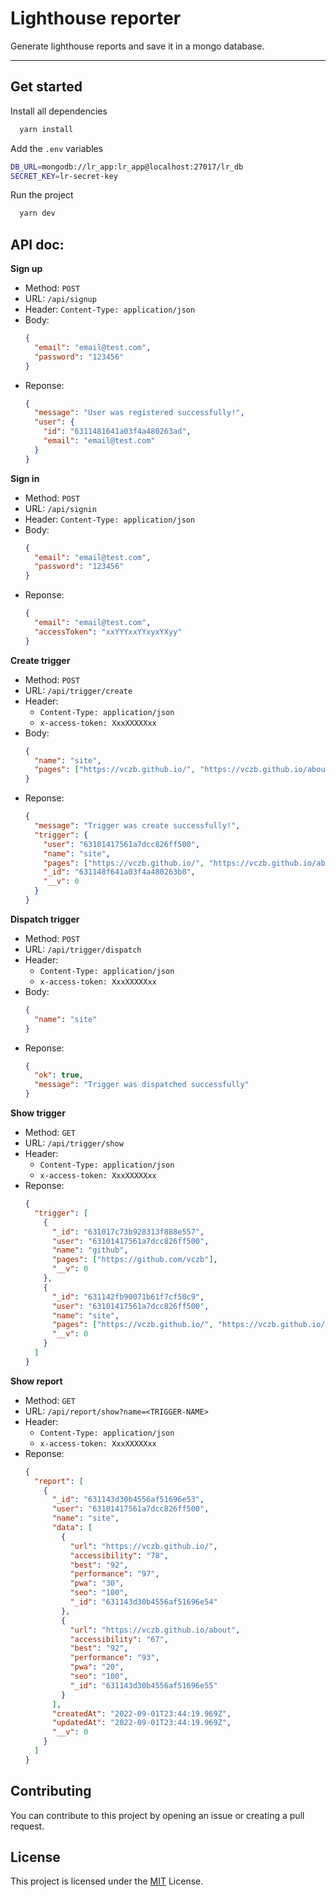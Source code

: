 # Lighthouse reporter

Generate lighthouse reports and save it in a mongo database.

---

## Get started

Install all dependencies

```bash
  yarn install
```

Add the `.env` variables

```bash
DB_URL=mongodb://lr_app:lr_app@localhost:27017/lr_db
SECRET_KEY=lr-secret-key
```

Run the project

```bash
  yarn dev
```

## API doc:

**Sign up**

- Method: `POST`
- URL: `/api/signup`
- Header: `Content-Type: application/json`
- Body:
  ```json
  {
    "email": "email@test.com",
    "password": "123456"
  }
  ```
- Reponse:
  ```json
  {
    "message": "User was registered successfully!",
    "user": {
      "id": "6311481641a03f4a480263ad",
      "email": "email@test.com"
    }
  }
  ```

**Sign in**

- Method: `POST`
- URL: `/api/signin`
- Header: `Content-Type: application/json`
- Body:
  ```json
  {
    "email": "email@test.com",
    "password": "123456"
  }
  ```
- Reponse:
  ```json
  {
    "email": "email@test.com",
    "accessToken": "xxYYYxxYYxyxYXyy"
  }
  ```

**Create trigger**

- Method: `POST`
- URL: `/api/trigger/create`
- Header:
  - `Content-Type: application/json`
  - `x-access-token: XxxXXXXXxx`
- Body:
  ```json
  {
    "name": "site",
    "pages": ["https://vczb.github.io/", "https://vczb.github.io/about"]
  }
  ```
- Reponse:
  ```json
  {
    "message": "Trigger was create successfully!",
    "trigger": {
      "user": "63101417561a7dcc826ff500",
      "name": "site",
      "pages": ["https://vczb.github.io/", "https://vczb.github.io/about"],
      "_id": "631148f641a03f4a480263b0",
      "__v": 0
    }
  }
  ```

**Dispatch trigger**

- Method: `POST`
- URL: `/api/trigger/dispatch`
- Header:
  - `Content-Type: application/json`
  - `x-access-token: XxxXXXXXxx`
- Body:
  ```json
  {
    "name": "site"
  }
  ```
- Reponse:
  ```json
  {
    "ok": true,
    "message": "Trigger was dispatched successfully"
  }
  ```

**Show trigger**

- Method: `GET`
- URL: `/api/trigger/show`
- Header:
  - `Content-Type: application/json`
  - `x-access-token: XxxXXXXXxx`
- Reponse:
  ```json
  {
    "trigger": [
      {
        "_id": "631017c73b928313f888e557",
        "user": "63101417561a7dcc826ff500",
        "name": "github",
        "pages": ["https://github.com/vczb"],
        "__v": 0
      },
      {
        "_id": "631142fb90071b61f7cf50c9",
        "user": "63101417561a7dcc826ff500",
        "name": "site",
        "pages": ["https://vczb.github.io/", "https://vczb.github.io/about"],
        "__v": 0
      }
    ]
  }
  ```

**Show report**

- Method: `GET`
- URL: `/api/report/show?name=<TRIGGER-NAME>`
- Header:
  - `Content-Type: application/json`
  - `x-access-token: XxxXXXXXxx`
- Reponse:
  ```json
  {
    "report": [
      {
        "_id": "631143d30b4556af51696e53",
        "user": "63101417561a7dcc826ff500",
        "name": "site",
        "data": [
          {
            "url": "https://vczb.github.io/",
            "accessibility": "78",
            "best": "92",
            "performance": "97",
            "pwa": "30",
            "seo": "100",
            "_id": "631143d30b4556af51696e54"
          },
          {
            "url": "https://vczb.github.io/about",
            "accessibility": "67",
            "best": "92",
            "performance": "93",
            "pwa": "20",
            "seo": "100",
            "_id": "631143d30b4556af51696e55"
          }
        ],
        "createdAt": "2022-09-01T23:44:19.969Z",
        "updatedAt": "2022-09-01T23:44:19.969Z",
        "__v": 0
      }
    ]
  }
  ```

## Contributing

You can contribute to this project by opening an issue or creating a pull request.

## License

This project is licensed under the [MIT](./LICENSE) License.
